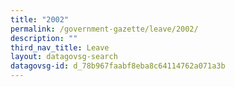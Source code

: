 ```yaml
---
title: "2002"
permalink: /government-gazette/leave/2002/
description: ""
third_nav_title: Leave
layout: datagovsg-search
datagovsg-id: d_78b967faabf8eba8c64114762a071a3b
---
```

